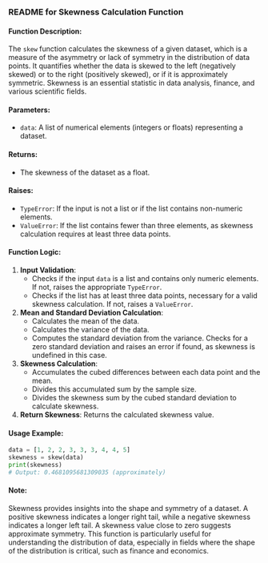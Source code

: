 ### README for Skewness Calculation Function

#### Function Description:
The `skew` function calculates the skewness of a given dataset, which is a measure of the asymmetry or lack of symmetry in the distribution of data points. It quantifies whether the data is skewed to the left (negatively skewed) or to the right (positively skewed), or if it is approximately symmetric. Skewness is an essential statistic in data analysis, finance, and various scientific fields.

#### Parameters:
- `data`: A list of numerical elements (integers or floats) representing a dataset.

#### Returns:
- The skewness of the dataset as a float.

#### Raises:
- `TypeError`: If the input is not a list or if the list contains non-numeric elements.
- `ValueError`: If the list contains fewer than three elements, as skewness calculation requires at least three data points.

#### Function Logic:
1. **Input Validation**: 
   - Checks if the input `data` is a list and contains only numeric elements. If not, raises the appropriate `TypeError`.
   - Checks if the list has at least three data points, necessary for a valid skewness calculation. If not, raises a `ValueError`.
2. **Mean and Standard Deviation Calculation**:
   - Calculates the mean of the data.
   - Calculates the variance of the data.
   - Computes the standard deviation from the variance. Checks for a zero standard deviation and raises an error if found, as skewness is undefined in this case.
3. **Skewness Calculation**:
   - Accumulates the cubed differences between each data point and the mean.
   - Divides this accumulated sum by the sample size.
   - Divides the skewness sum by the cubed standard deviation to calculate skewness.
4. **Return Skewness**: Returns the calculated skewness value.

#### Usage Example:
```python
data = [1, 2, 2, 3, 3, 3, 4, 4, 5]
skewness = skew(data)
print(skewness)
# Output: 0.4681095681309035 (approximately)
```

#### Note:
Skewness provides insights into the shape and symmetry of a dataset. A positive skewness indicates a longer right tail, while a negative skewness indicates a longer left tail. A skewness value close to zero suggests approximate symmetry. This function is particularly useful for understanding the distribution of data, especially in fields where the shape of the distribution is critical, such as finance and economics.
